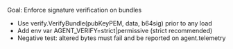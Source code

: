 Goal: Enforce signature verification on bundles

- Use verify.VerifyBundle(pubKeyPEM, data, b64sig) prior to any load
- Add env var AGENT_VERIFY=strict|permissive (strict recommended)
- Negative test: altered bytes must fail and be reported on agent.telemetry
